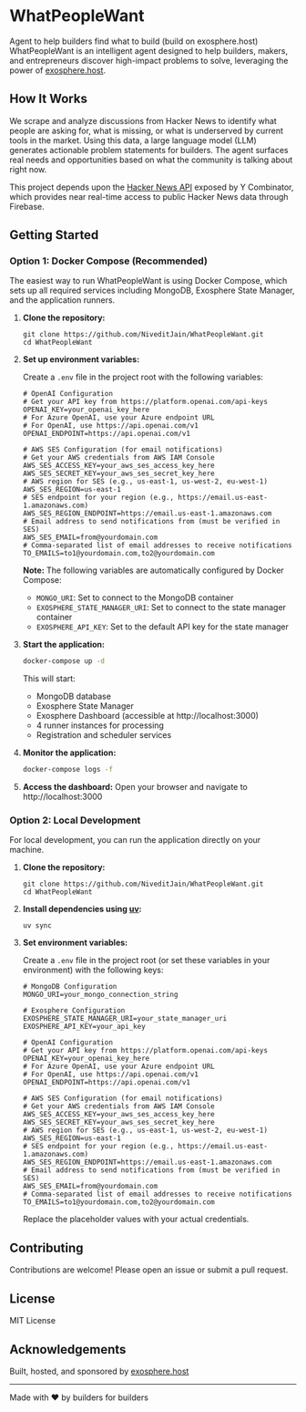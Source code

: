 # WhatPeopleWant
Agent to help builders find what to build (build on exosphere.host)
WhatPeopleWant is an intelligent agent designed to help builders, makers, and entrepreneurs discover high-impact problems to solve, leveraging the power of [exosphere.host](https://exosphere.host).

## How It Works

We scrape and analyze discussions from Hacker News to identify what people are asking for, what is missing, or what is underserved by current tools in the market. Using this data, a large language model (LLM) generates actionable problem statements for builders. The agent surfaces real needs and opportunities based on what the community is talking about right now.

This project depends upon the [Hacker News API](https://github.com/HackerNews/API) exposed by Y Combinator, which provides near real-time access to public Hacker News data through Firebase.

## Getting Started

### Option 1: Docker Compose (Recommended)

The easiest way to run WhatPeopleWant is using Docker Compose, which sets up all required services including MongoDB, Exosphere State Manager, and the application runners.

1. **Clone the repository:**
   ```
   git clone https://github.com/NiveditJain/WhatPeopleWant.git
   cd WhatPeopleWant
   ```

2. **Set up environment variables:**
   
   Create a `.env` file in the project root with the following variables:

   ```env
   # OpenAI Configuration
   # Get your API key from https://platform.openai.com/api-keys
   OPENAI_KEY=your_openai_key_here
   # For Azure OpenAI, use your Azure endpoint URL
   # For OpenAI, use https://api.openai.com/v1
   OPENAI_ENDPOINT=https://api.openai.com/v1

   # AWS SES Configuration (for email notifications)
   # Get your AWS credentials from AWS IAM Console
   AWS_SES_ACCESS_KEY=your_aws_ses_access_key_here
   AWS_SES_SECRET_KEY=your_aws_ses_secret_key_here
   # AWS region for SES (e.g., us-east-1, us-west-2, eu-west-1)
   AWS_SES_REGION=us-east-1
   # SES endpoint for your region (e.g., https://email.us-east-1.amazonaws.com)
   AWS_SES_REGION_ENDPOINT=https://email.us-east-1.amazonaws.com
   # Email address to send notifications from (must be verified in SES)
   AWS_SES_EMAIL=from@yourdomain.com
   # Comma-separated list of email addresses to receive notifications
   TO_EMAILS=to1@yourdomain.com,to2@yourdomain.com
   ```

   **Note:** The following variables are automatically configured by Docker Compose:
   - `MONGO_URI`: Set to connect to the MongoDB container
   - `EXOSPHERE_STATE_MANAGER_URI`: Set to connect to the state manager container  
   - `EXOSPHERE_API_KEY`: Set to the default API key for the state manager

3. **Start the application:**
   ```bash
   docker-compose up -d
   ```

   This will start:
   - MongoDB database
   - Exosphere State Manager
   - Exosphere Dashboard (accessible at http://localhost:3000)
   - 4 runner instances for processing
   - Registration and scheduler services

4. **Monitor the application:**
   ```bash
   docker-compose logs -f
   ```

5. **Access the dashboard:**
   Open your browser and navigate to http://localhost:3000

### Option 2: Local Development

For local development, you can run the application directly on your machine.

1. **Clone the repository:**
   ```
   git clone https://github.com/NiveditJain/WhatPeopleWant.git
   cd WhatPeopleWant
   ```

2. **Install dependencies using [uv](https://github.com/astral-sh/uv):**
   ```
   uv sync
   ```

3. **Set environment variables:**

   Create a `.env` file in the project root (or set these variables in your environment) with the following keys:

   ```env
   # MongoDB Configuration
   MONGO_URI=your_mongo_connection_string

   # Exosphere Configuration
   EXOSPHERE_STATE_MANAGER_URI=your_state_manager_uri
   EXOSPHERE_API_KEY=your_api_key

   # OpenAI Configuration
   # Get your API key from https://platform.openai.com/api-keys
   OPENAI_KEY=your_openai_key_here
   # For Azure OpenAI, use your Azure endpoint URL
   # For OpenAI, use https://api.openai.com/v1
   OPENAI_ENDPOINT=https://api.openai.com/v1

   # AWS SES Configuration (for email notifications)
   # Get your AWS credentials from AWS IAM Console
   AWS_SES_ACCESS_KEY=your_aws_ses_access_key_here
   AWS_SES_SECRET_KEY=your_aws_ses_secret_key_here
   # AWS region for SES (e.g., us-east-1, us-west-2, eu-west-1)
   AWS_SES_REGION=us-east-1
   # SES endpoint for your region (e.g., https://email.us-east-1.amazonaws.com)
   AWS_SES_REGION_ENDPOINT=https://email.us-east-1.amazonaws.com
   # Email address to send notifications from (must be verified in SES)
   AWS_SES_EMAIL=from@yourdomain.com
   # Comma-separated list of email addresses to receive notifications
   TO_EMAILS=to1@yourdomain.com,to2@yourdomain.com
   ```

   Replace the placeholder values with your actual credentials.

## Contributing

Contributions are welcome! Please open an issue or submit a pull request.

## License

MIT License

## Acknowledgements

Built, hosted, and sponsored by [exosphere.host](https://exosphere.host)

---

Made with ❤️ by builders for builders